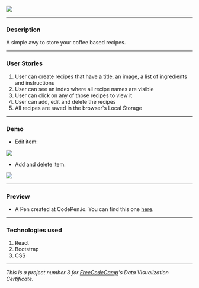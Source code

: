 ![](http://i.imgur.com/LBE6Y9d.jpg)

- - - 

### Description

A simple awy to store your coffee based recipes.

- - -

### User Stories

1. User can create recipes that have a title, an image, a list of ingredients and instructions
2. User can see an index where all recipe names are visible
3. User can click on any of those recipes to view it
4. User can add, edit and delete the recipes
5. All recipes are saved in the browser's Local Storage

- - -

### Demo

- Edit item:

![](http://i.imgur.com/2SwguYG.gif)

- Add and delete item: 

![](http://i.imgur.com/AcCa08t.gif)

- - -

### Preview

- A Pen created at CodePen.io. You can find this one [here](http://codepen.io/feuerbird29/full/RVomLb/).

- - -

### Technologies used

1. React
2. Bootstrap
3. CSS

- - -

*This is a project number 3 for [FreeCodeCamp](https://github.com/freeCodeCamp/freeCodeCamp)'s Data Visualization Certificate.*


